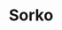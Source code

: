 ---
order: 1
title: Sorko
description: UI/UX of a mobile app to help students in dorms sort and manage waste made for my bachelor’s thesis (Adobe XD)

variant: project--3
rightSide: true
video1: sorko-1.mp4
video3: sorko-2.mp4
image4: sorko-3.png
---